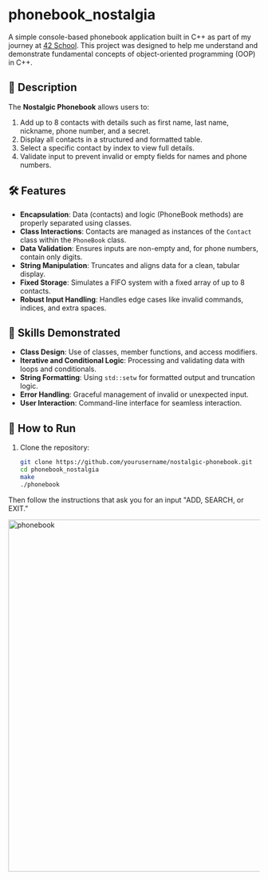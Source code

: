 # phonebook_nostalgia

A simple console-based phonebook application built in C++ as part of my journey at [42 School](https://www.42.fr/). This project was designed to help me understand and demonstrate fundamental concepts of object-oriented programming (OOP) in C++.

## 📖 Description

The **Nostalgic Phonebook** allows users to:
1. Add up to 8 contacts with details such as first name, last name, nickname, phone number, and a secret.
2. Display all contacts in a structured and formatted table.
3. Select a specific contact by index to view full details.
4. Validate input to prevent invalid or empty fields for names and phone numbers.

## 🛠 Features

- **Encapsulation**: Data (contacts) and logic (PhoneBook methods) are properly separated using classes.
- **Class Interactions**: Contacts are managed as instances of the `Contact` class within the `PhoneBook` class.
- **Data Validation**: Ensures inputs are non-empty and, for phone numbers, contain only digits.
- **String Manipulation**: Truncates and aligns data for a clean, tabular display.
- **Fixed Storage**: Simulates a FIFO system with a fixed array of up to 8 contacts.
- **Robust Input Handling**: Handles edge cases like invalid commands, indices, and extra spaces.

## 🎯 Skills Demonstrated

- **Class Design**: Use of classes, member functions, and access modifiers.
- **Iterative and Conditional Logic**: Processing and validating data with loops and conditionals.
- **String Formatting**: Using `std::setw` for formatted output and truncation logic.
- **Error Handling**: Graceful management of invalid or unexpected input.
- **User Interaction**: Command-line interface for seamless interaction.

## 🚀 How to Run

1. Clone the repository:
   ```bash
   git clone https://github.com/yourusername/nostalgic-phonebook.git
   cd phonebook_nostalgia
   make
   ./phonebook

  Then follow the instructions that ask you for an input "ADD, SEARCH, or EXIT."

<img width="704" alt="phonebook" src="https://github.com/user-attachments/assets/b53885e7-3c84-4a8d-93d1-24c5bc1c48ea">

  
   



